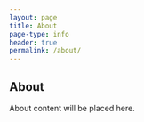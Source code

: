 ```yaml
---
layout: page
title: About
page-type: info
header: true
permalink: /about/
---
```


<h2>About</h2>

<p>About content will be placed here.</p>
